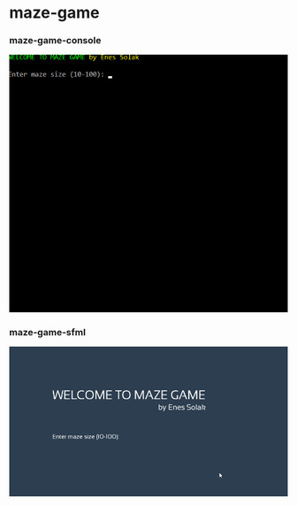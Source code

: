 # maze-game

### maze-game-console
![](maze-game-console/screen.gif)

### maze-game-sfml
![](maze-game-sfml/screen.gif)
